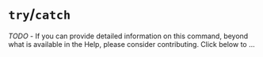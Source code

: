 # `try`/`catch`

_TODO_ - If you can provide detailed information on this command, beyond what is available in the Help, please consider contributing. Click below to ...
